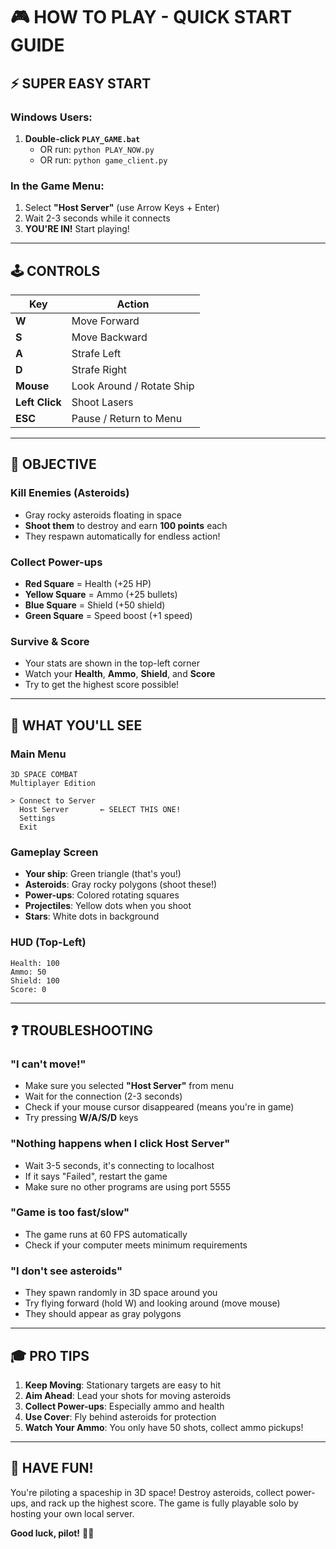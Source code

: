 # 🎮 HOW TO PLAY - QUICK START GUIDE

## ⚡ SUPER EASY START

### Windows Users:
1. **Double-click `PLAY_GAME.bat`** 
   - OR run: `python PLAY_NOW.py`
   - OR run: `python game_client.py`

### In the Game Menu:
1. Select **"Host Server"** (use Arrow Keys + Enter)
2. Wait 2-3 seconds while it connects
3. **YOU'RE IN!** Start playing!

---

## 🕹️ CONTROLS

| Key | Action |
|-----|--------|
| **W** | Move Forward |
| **S** | Move Backward |
| **A** | Strafe Left |
| **D** | Strafe Right |
| **Mouse** | Look Around / Rotate Ship |
| **Left Click** | Shoot Lasers |
| **ESC** | Pause / Return to Menu |

---

## 🎯 OBJECTIVE

### Kill Enemies (Asteroids)
- Gray rocky asteroids floating in space
- **Shoot them** to destroy and earn **100 points** each
- They respawn automatically for endless action!

### Collect Power-ups
- **Red Square** = Health (+25 HP)
- **Yellow Square** = Ammo (+25 bullets)
- **Blue Square** = Shield (+50 shield)
- **Green Square** = Speed boost (+1 speed)

### Survive & Score
- Your stats are shown in the top-left corner
- Watch your **Health**, **Ammo**, **Shield**, and **Score**
- Try to get the highest score possible!

---

## 🚀 WHAT YOU'LL SEE

### Main Menu
```
3D SPACE COMBAT
Multiplayer Edition

> Connect to Server
  Host Server       ← SELECT THIS ONE!
  Settings
  Exit
```

### Gameplay Screen
- **Your ship**: Green triangle (that's you!)
- **Asteroids**: Gray rocky polygons (shoot these!)
- **Power-ups**: Colored rotating squares
- **Projectiles**: Yellow dots when you shoot
- **Stars**: White dots in background

### HUD (Top-Left)
```
Health: 100
Ammo: 50
Shield: 100
Score: 0
```

---

## ❓ TROUBLESHOOTING

### "I can't move!"
- Make sure you selected **"Host Server"** from menu
- Wait for the connection (2-3 seconds)
- Check if your mouse cursor disappeared (means you're in game)
- Try pressing **W/A/S/D** keys

### "Nothing happens when I click Host Server"
- Wait 3-5 seconds, it's connecting to localhost
- If it says "Failed", restart the game
- Make sure no other programs are using port 5555

### "Game is too fast/slow"
- The game runs at 60 FPS automatically
- Check if your computer meets minimum requirements

### "I don't see asteroids"
- They spawn randomly in 3D space around you
- Try flying forward (hold W) and looking around (move mouse)
- They should appear as gray polygons

---

## 🎓 PRO TIPS

1. **Keep Moving**: Stationary targets are easy to hit
2. **Aim Ahead**: Lead your shots for moving asteroids
3. **Collect Power-ups**: Especially ammo and health
4. **Use Cover**: Fly behind asteroids for protection
5. **Watch Your Ammo**: You only have 50 shots, collect ammo pickups!

---

## 🌟 HAVE FUN!

You're piloting a spaceship in 3D space! Destroy asteroids, collect power-ups, and rack up the highest score. The game is fully playable solo by hosting your own local server.

**Good luck, pilot!** 🚀✨
